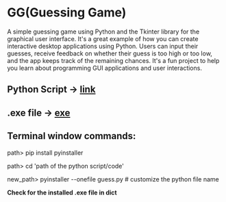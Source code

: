 # GG(Guessing Game)
A simple guessing game using Python and the Tkinter library for the graphical user interface. It's a great example of how you can create interactive desktop applications using Python. Users can input their guesses, receive feedback on whether their guess is too high or too low, and the app keeps track of the remaining chances. It's a fun project to help you learn about programming GUI applications and user interactions.
## Python Script -> [link](https://github.com/Imranian/Guessing-Game/blob/main/guess.py)
## .exe file -> [exe](https://github.com/Imranian/Guessing-Game/blob/main/dist/guess.exe)
## Terminal window commands:
path> pip install pyinstaller

path> cd 'path of the python script/code'

new_path> pyinstaller --onefile guess.py       # customize the python file name

**Check for the installed .exe file in dict**
